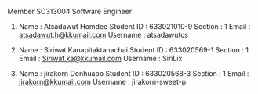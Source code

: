 Member
SC313004 Software Engineer 
1.	Name		: Atsadawut Homdee
	Student ID	: 633021010-9 
	Section		: 1 
	Email		: atsadawut.h@kkumail.com 
	Username	: atsadawutcs

2.	Name		: Siriwat Kanapitaktanachai
	Student ID	: 633020569-1
	Section		: 1 
	Email		: Siriwat.ka@kkumail.com 
	Username	: SiriLix
3.	Name		: jirakorn Donhuabo
	Student ID	: 633020568-3
	Section		: 1 
	Email		: jirakorn@kkumail.com
	Username	: jirakorn-sweet-p